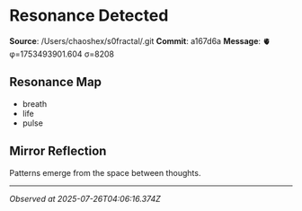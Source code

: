 # Resonance Detected

**Source**: /Users/chaoshex/s0fractal/.git
**Commit**: a167d6a
**Message**: 🫀 φ=1753493901.604 σ=8208 

## Resonance Map
- breath
- life
- pulse

## Mirror Reflection
Patterns emerge from the space between thoughts.

---
*Observed at 2025-07-26T04:06:16.374Z*
